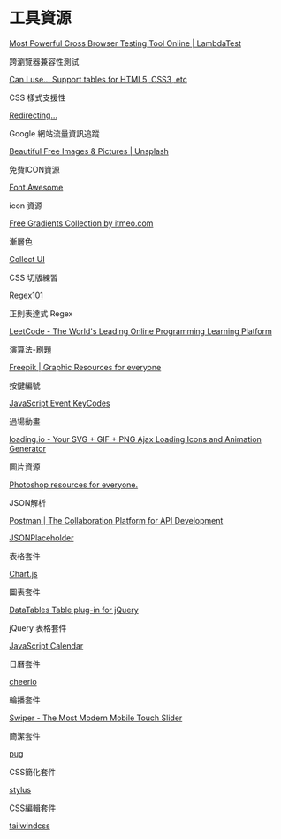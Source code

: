 # 工具資源

[Most Powerful Cross Browser Testing Tool Online | LambdaTest](https://www.lambdatest.com/?techmoon)

跨瀏覽器兼容性測試

[Can I use... Support tables for HTML5, CSS3, etc](https://caniuse.com/#home)

CSS 樣式支援性

[Redirecting...](https://analytics.google.com/analytics/web/provision/#/provision)

Google 網站流量資訊追蹤

[Beautiful Free Images & Pictures | Unsplash](https://unsplash.com/)

免費ICON資源

[Font Awesome](https://fontawesome.com/)

icon 資源

[Free Gradients Collection by itmeo.com](https://webgradients.com/)

漸層色

[Collect UI](https://collectui.com/challenges/checkout)

CSS 切版練習

[Regex101](https://regex101.com/)

正則表達式 Regex

[LeetCode - The World's Leading Online Programming Learning Platform](https://leetcode.com/)

演算法-刷題

[Freepik | Graphic Resources for everyone](https://www.freepik.com/)

按鍵編號

[JavaScript Event KeyCodes](https://keycode.info/)

過場動畫

[loading.io - Your SVG + GIF + PNG Ajax Loading Icons and Animation Generator](https://loading.io/)

圖片資源

[Photoshop resources for everyone.](https://www.brusheezy.com/)

JSON解析

[Postman | The Collaboration Platform for API Development](https://www.postman.com/)

[JSONPlaceholder](https://jsonplaceholder.typicode.com/guide/)

表格套件

[Chart.js](https://www.chartjs.org/)

圖表套件

[DataTables Table plug-in for jQuery](https://datatables.net/)

jQuery 表格套件

[JavaScript Calendar](https://fullcalendar.io/)

日曆套件

[cheerio](https://cheerio.js.org/)

輪播套件

[Swiper - The Most Modern Mobile Touch Slider](https://swiperjs.com/)

簡潔套件

[pug](https://pugjs.org/api/getting-started.html)

CSS簡化套件

[stylus](https://stylus-lang.com/)

CSS編輯套件

[tailwindcss](https://tailwindcss.com/)